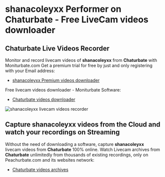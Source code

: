 # shanacoleyxx Performer on Chaturbate - Free LiveCam videos downloader

## Chaturbate Live Videos Recorder

Monitor and record livecam videos of **shanacoleyxx** from **Chaturbate** with Moniturbate.com
Get a premium trial for free by just and only registering with your Email address:
* [shanacoleyxx Premium videos downloader](https://moniturbate.com/request-demo-licence-key.html)

Free livecam videos downloader - Moniturbate Software:
* [Chaturbate videos downloader](https://moniturbate.com/moniturbate-download-software.html)

![shanacoleyxx livecam videos recorder](https://peachurnet.com/templates/moniturbate-software.png)


## Capture shanacoleyxx videos from the Cloud and watch your recordings on Streaming

Without the need of downloading a software, capture **shanacoleyxx** livecam videos from **Chaturbate** 100% online.
Watch Livecam archives from **Chaturbate** unlimitedly from thousands of existing recordings, only on Peachurbate.com and its websites network:
* [Chaturbate videos archives](https://peachurnet.com/)
